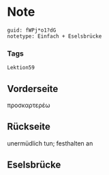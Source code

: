 # Note
```
guid: fWPj*o1?dG
notetype: Einfach + Eselsbrücke
```

### Tags
```
Lektion59
```

## Vorderseite
προσκαρτερέω

## Rückseite
unermüdlich tun;
festhalten an

## Eselsbrücke

